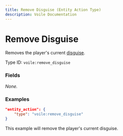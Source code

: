 ```yaml
---
title: Remove Disguise (Entity Action Type)
description: Voile Documentation
---
```


# Remove Disguise

Removes the player's current [disguise](../bientity-action-types/disguise.md).

Type ID: `voile:remove_disguise`

### Fields

*None.*

### Examples

```json
"entity_action": {
    "type": "voile:remove_disguise"
}
```

This example will remove the player's current disguise.
